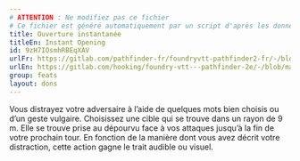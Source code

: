```yaml
---
# ATTENTION : Ne modifiez pas ce fichier
# Ce fichier est généré automatiquement par un script d'après les données du module Foundry VTT officiel et de sa traduction
title: Ouverture instantanée
titleEn: Instant Opening
id: 9zH7IOsmhRBEqXAV
urlFr: https://gitlab.com/pathfinder-fr/foundryvtt-pathfinder2-fr/-/blob/master/data/feats/9zH7IOsmhRBEqXAV.htm
urlEn: https://gitlab.com/hooking/foundry-vtt---pathfinder-2e/-/blob/master/packs/data/feats.db/instant-opening.json
group: feats
layout: dons
---
```

Vous distrayez votre adversaire à l’aide de quelques mots bien choisis ou d’un geste vulgaire. Choisissez une cible qui se trouve dans un rayon de 9 m. Elle se trouve prise au dépourvu face à vos attaques jusqu’à la fin de votre prochain tour. En fonction de la manière dont vous avez décrit votre distraction, cette action gagne le trait audible ou visuel.


